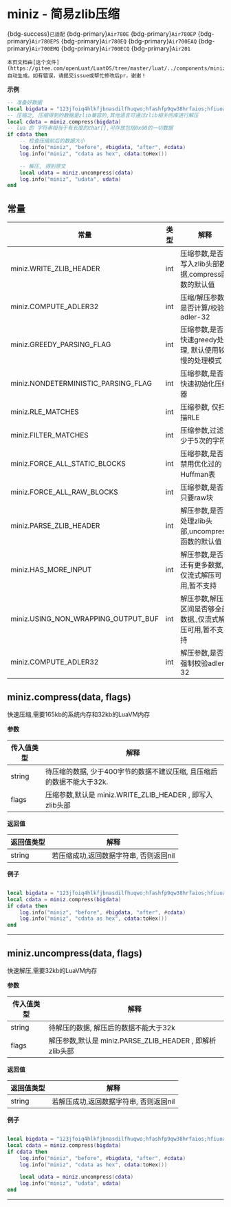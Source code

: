 # miniz - 简易zlib压缩

{bdg-success}`已适配` {bdg-primary}`Air780E` {bdg-primary}`Air780EP` {bdg-primary}`Air780EPS` {bdg-primary}`Air780EQ` {bdg-primary}`Air700EAQ` {bdg-primary}`Air700EMQ` {bdg-primary}`Air700ECQ` {bdg-primary}`Air201`

```{note}
本页文档由[这个文件](https://gitee.com/openLuat/LuatOS/tree/master/luat/../components/miniz/luat_lib_miniz.c)自动生成。如有错误，请提交issue或帮忙修改后pr，谢谢！
```


**示例**

```lua
-- 准备好数据
local bigdata = "123jfoiq4hlkfjbnasdilfhuqwo;hfashfp9qw38hrfaios;hfiuoaghfluaeisw"
-- 压缩之, 压缩得到的数据是zlib兼容的,其他语言可通过zlib相关的库进行解压
local cdata = miniz.compress(bigdata) 
-- lua 的 字符串相当于有长度的char[],可存放包括0x00的一切数据
if cdata then
    -- 检查压缩前后的数据大小
    log.info("miniz", "before", #bigdata, "after", #cdata)
    log.info("miniz", "cdata as hex", cdata:toHex())

    -- 解压, 得到原文
    local udata = miniz.uncompress(cdata)
    log.info("miniz", "udata", udata)
end

```

## 常量

|常量|类型|解释|
|-|-|-|
|miniz.WRITE_ZLIB_HEADER|int|压缩参数,是否写入zlib头部数据,compress函数的默认值|
|miniz.COMPUTE_ADLER32|int|压缩/解压参数,是否计算/校验adler-32|
|miniz.GREEDY_PARSING_FLAG|int|压缩参数,是否快速greedy处理, 默认使用较慢的处理模式|
|miniz.NONDETERMINISTIC_PARSING_FLAG|int|压缩参数,是否快速初始化压缩器|
|miniz.RLE_MATCHES|int|压缩参数, 仅扫描RLE|
|miniz.FILTER_MATCHES|int|压缩参数,过滤少于5次的字符|
|miniz.FORCE_ALL_STATIC_BLOCKS|int|压缩参数,是否禁用优化过的Huffman表|
|miniz.FORCE_ALL_RAW_BLOCKS|int|压缩参数,是否只要raw块|
|miniz.PARSE_ZLIB_HEADER|int|解压参数,是否处理zlib头部,uncompress函数的默认值|
|miniz.HAS_MORE_INPUT|int|解压参数,是否还有更多数据,仅流式解压可用,暂不支持|
|miniz.USING_NON_WRAPPING_OUTPUT_BUF|int|解压参数,解压区间是否够全部数据,,仅流式解压可用,暂不支持|
|miniz.COMPUTE_ADLER32|int|解压参数,是否强制校验adler-32|


## miniz.compress(data, flags)



快速压缩,需要165kb的系统内存和32kb的LuaVM内存

**参数**

|传入值类型|解释|
|-|-|
|string|待压缩的数据, 少于400字节的数据不建议压缩, 且压缩后的数据不能大于32k.|
|flags|压缩参数,默认是 miniz.WRITE_ZLIB_HEADER , 即写入zlib头部|

**返回值**

|返回值类型|解释|
|-|-|
|string|若压缩成功,返回数据字符串, 否则返回nil|

**例子**

```lua

local bigdata = "123jfoiq4hlkfjbnasdilfhuqwo;hfashfp9qw38hrfaios;hfiuoaghfluaeisw"
local cdata = miniz.compress(bigdata)
if cdata then
    log.info("miniz", "before", #bigdata, "after", #cdata)
    log.info("miniz", "cdata as hex", cdata:toHex())
end


```

---

## miniz.uncompress(data, flags)



快速解压,需要32kb的LuaVM内存

**参数**

|传入值类型|解释|
|-|-|
|string|待解压的数据, 解压后的数据不能大于32k|
|flags|解压参数,默认是 miniz.PARSE_ZLIB_HEADER , 即解析zlib头部|

**返回值**

|返回值类型|解释|
|-|-|
|string|若解压成功,返回数据字符串, 否则返回nil|

**例子**

```lua

local bigdata = "123jfoiq4hlkfjbnasdilfhuqwo;hfashfp9qw38hrfaios;hfiuoaghfluaeisw"
local cdata = miniz.compress(bigdata)
if cdata then
    log.info("miniz", "before", #bigdata, "after", #cdata)
    log.info("miniz", "cdata as hex", cdata:toHex())

    local udata = miniz.uncompress(cdata)
    log.info("miniz", "udata", udata)
end

```

---

